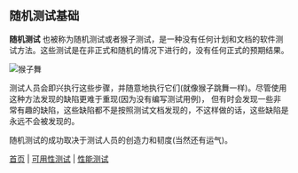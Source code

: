 ## 随机测试基础

**随机测试** 也被称为随机测试或者猴子测试，是一种没有任何计划和文档的软件测试方法。这些测试是在非正式和随机的情况下进行的，没有任何正式的预期结果。

![猴子舞](https://mmbiz.qpic.cn/mmbiz_jpg/4iaE7bB4HCjcFE2Ca8ZEO3ujiaAjyUNIibia0h96fWicjum9weAQgicGppVhN6y5k29GqDILqS4cf4kGib5fCvMWvv2RA/0?wx_fmt=jpeg)

测试人员会即兴执行这些步骤，并随意地执行它们(就像猴子跳舞一样)。尽管使用这种方法发现的缺陷更难于重现(因为没有编写测试用例)，
但有时会发现一些非常有趣的缺陷，这些缺陷都不是按照测试文档发现的，不这样做的话，这些缺陷是永远不会被发现的。

随机测试的成功取决于测试人员的创造力和韧度(当然还有运气)。

[首页](index.md)  |  [可用性测试]()  |  [性能测试]()

